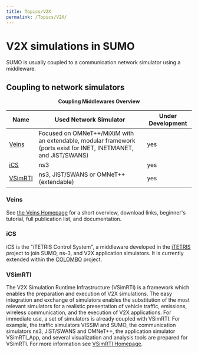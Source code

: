 ```yaml
---
title: Topics/V2X
permalink: /Topics/V2X/
---
```


# V2X simulations in SUMO

SUMO is usually coupled to a communication network simulator using a
middleware.

## Coupling to network simulators

<center>

**Coupling Middlewares Overview**

</center>

| Name                           | Used Network Simulator                                                                                           | Under Development |
| ------------------------------ | ---------------------------------------------------------------------------------------------------------------- | ----------------- |
| [Veins](#veins)     | Focused on OMNeT++/MiXiM with an extendable, modular framework (ports exist for INET, INETMANET, and JiST/SWANS) | yes               |
| [iCS](#ics)         | ns3                                                                                                              | yes               |
| [VSimRTI](#vsimrti) | ns3, JiST/SWANS or OMNeT++ (extendable)                                                                          | yes               |


### Veins

See [the Veins Homepage](http://veins.car2x.org/) for a short overview,
download links, beginner's tutorial, full publication list, and
documentation.

### iCS

iCS is the "iTETRIS Control System", a middleware developed in the
[iTETRIS](http://www.ict-itetris.eu/) project to join SUMO, ns-3, and
V2X application simulators. It is currently extended within the
[COLOMBO](http://colombo-fp7.eu/) project.

### VSimRTI

The V2X Simulation Runtime Infrastructure (VSimRTI) is a framework which
enables the preparation and execution of V2X simulations. The easy
integration and exchange of simulators enables the substitution of the
most relevant simulators for a realistic presentation of vehicle
traffic, emissions, wireless communication, and the execution of V2X
applications. For immediate use, a set of simulators is already coupled
with VSimRTI. For example, the traffic simulators VISSIM and SUMO, the
communication simulators ns3, JiST/SWANS and OMNeT++, the application
simulator VSimRTI_App, and several visualization and analysis tools are
prepared for VSimRTI. For more information see [VSimRTI
Homepage](http://www.dcaiti.tu-berlin.de/research/simulation/).